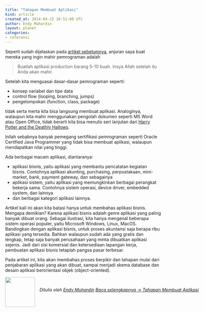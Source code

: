 ```yaml
---
title: "Tahapan Membuat Aplikasi"
kind: article
created_at: 2014-04-22 16:51:00 UTC
author: Endy Muhardin
layout: planet
categories:
- referensi
---
```

<p>Seperti sudah dijelaskan pada <a href="http://software.endy.muhardin.com/manajemen/aplikasi-prakarya-vs-aplikasi-production/">artikel sebelumnya</a>, anjuran saya buat mereka yang ingin mahir pemrograman adalah</p>

<blockquote><p>Buatlah aplikasi production barang 5-10 buah. Insya Allah setelah itu Anda akan mahir.</p></blockquote>

<p>Setelah kita menguasai dasar-dasar pemrograman seperti:</p>

<ul>
<li>konsep variabel dan tipe data</li>
<li>control flow (looping, branching, jumps)</li>
<li>pengelompokan (function, class, package)</li>
</ul>


<p>tidak serta merta kita bisa langsung membuat aplikasi. Analoginya, walaupun kita mahir menggunakan pengolah dokumen seperti MS Word atau Open Office, tidak berarti kita bisa menulis seri lanjutan dari <a href="http://en.wikipedia.org/wiki/Harry_Potter_and_the_Deathly_Hallows">Harry Potter and the Deathly Hallows</a>.</p>

<p>Inilah sebabnya banyak pemegang sertifikasi pemrograman seperti Oracle Certified Java Programmer yang tidak bisa membuat aplikasi, walaupun mendapatkan nilai yang tinggi.</p>

<p>Ada berbagai macam aplikasi, diantaranya:</p>

<ul>
<li>aplikasi bisnis, yaitu aplikasi yang membantu pencatatan kegiatan bisnis. Contohnya aplikasi akunting, purchasing, perpustakaan, mini-market, bank, payment gateway, dan sebagainya</li>
<li>aplikasi sistem, yaitu aplikasi yang memungkinkan berbagai perangkat bekerja sama. Contohnya sistem operasi, device driver, embedded system, dan lainnya</li>
<li>dan berbagai kategori aplikasi lainnya.</li>
</ul>


<p>Artikel kali ini akan kita batasi hanya untuk membahas aplikasi bisnis. Mengapa demikian? Karena aplikasi bisnis adalah genre aplikasi yang paling banyak dibuat orang. Sebagai ilustrasi, kita hanya mengenal beberapa sistem operasi populer, yaitu Microsoft Windows, Linux, MacOS. Bandingkan dengan aplikasi bisnis, untuk proses akuntansi saja berapa ribu aplikasi yang tersedia. Bahkan walaupun sudah ada yang gratis dan lengkap, tetap saja banyak perusahaan yang minta dibuatkan aplikasi sejenis. Jadi dari sisi komersial dan ketersediaan lapangan kerja, pembuatan aplikasi bisnis tetaplah pangsa pasar terbesar.</p>

<p>Pada artikel ini, kita akan membahas proses berpikir dan tahapan mulai dari penjabaran aplikasi yang akan dibuat, sampai menjadi skema database dan desain aplikasi berorientasi objek (object-oriented).</p>


<div class="author">
  <img src="http://www.gravatar.com/avatar/31694bbf42349c6b6adfe893bb1e19d8.png" style="width: 96px; height: 96;">
  <span style="position: absolute; padding: 32px 15px;">
    <i>Ditulis oleh <a href="http://about.me/endy.muhardin">Endy Muhardin</a> 
    <a class="more-link" href="http://software.endy.muhardin.com/manajemen/tahapan-membuat-aplikasi/">Baca selengkapnya &rarr; Tahapan Membuat Aplikasi</a></i>
  </span>
</div>
